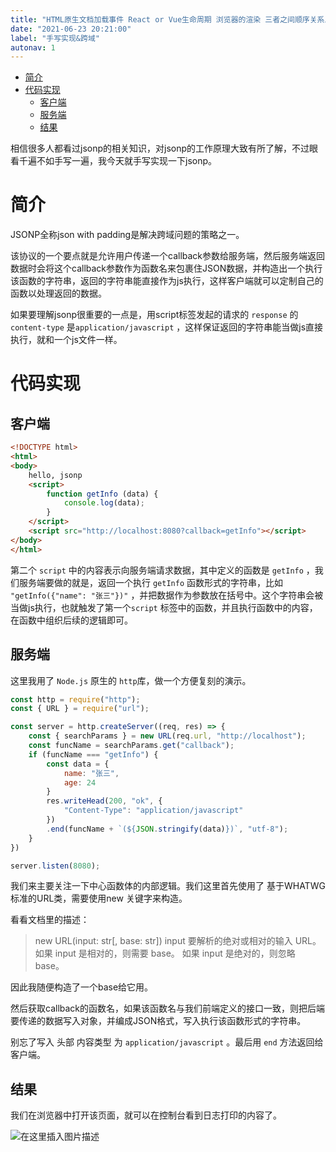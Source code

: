 ```yaml
---
title: "HTML原生文档加载事件 React or Vue生命周期 浏览器的渲染 三者之间顺序关系思考"
date: "2021-06-23 20:21:00"
label: "手写实现&跨域"
autonav: 1
---
```


- [简介](#简介)
- [代码实现](#代码实现)
  - [客户端](#客户端)
  - [服务端](#服务端)
  - [结果](#结果)

相信很多人都看过jsonp的相关知识，对jsonp的工作原理大致有所了解，不过眼看千遍不如手写一遍，我今天就手写实现一下jsonp。

# 简介

JSONP全称json with padding是解决跨域问题的策略之一。

该协议的一个要点就是允许用户传递一个callback参数给服务端，然后服务端返回数据时会将这个callback参数作为函数名来包裹住JSON数据，并构造出一个执行该函数的字符串，返回的字符串能直接作为js执行，这样客户端就可以定制自己的函数以处理返回的数据。

如果要理解jsonp很重要的一点是，用script标签发起的请求的 `response` 的 `content-type` 是`application/javascript` ，这样保证返回的字符串能当做js直接执行，就和一个js文件一样。

# 代码实现

## 客户端
```html
<!DOCTYPE html>
<html>
<body>
    hello, jsonp
    <script>
        function getInfo (data) {
            console.log(data);
        }
    </script>
    <script src="http://localhost:8080?callback=getInfo"></script>
</body>
</html>
```

第二个 `script` 中的内容表示向服务端请求数据，其中定义的函数是 `getInfo` ，我们服务端要做的就是，返回一个执行  `getInfo` 函数形式的字符串，比如 `"getInfo({"name": "张三"})"` ，并把数据作为参数放在括号中。这个字符串会被当做js执行，也就触发了第一个`script` 标签中的函数，并且执行函数中的内容，在函数中组织后续的逻辑即可。

## 服务端

这里我用了 `Node.js` 原生的 `http`库，做一个方便复刻的演示。

```js
const http = require("http");
const { URL } = require("url");

const server = http.createServer((req, res) => {
    const { searchParams } = new URL(req.url, "http://localhost");
    const funcName = searchParams.get("callback");
    if (funcName === "getInfo") {
        const data = {
            name: "张三",
            age: 24
        }
        res.writeHead(200, "ok", {
            "Content-Type": "application/javascript"
        })
        .end(funcName + `(${JSON.stringify(data)})`, "utf-8");
    }
})

server.listen(8080);
```

我们来主要关注一下中心函数体的内部逻辑。我们这里首先使用了 基于WHATWG标准的URL类，需要使用new 关键字来构造。

看看文档里的描述：

> new URL(input: str[, base: str])
> input 要解析的绝对或相对的输入 URL。 如果 input 是相对的，则需要 base。 如果 input 是绝对的，则忽略 base。

因此我随便构造了一个base给它用。

然后获取callback的函数名，如果该函数名与我们前端定义的接口一致，则把后端要传递的数据写入对象，并编成JSON格式，写入执行该函数形式的字符串。

别忘了写入 头部 内容类型 为 `application/javascript` 。最后用 `end` 方法返回给客户端。

## 结果

我们在浏览器中打开该页面，就可以在控制台看到日志打印的内容了。

![在这里插入图片描述](https://img-blog.csdnimg.cn/20210623201151664.png)
